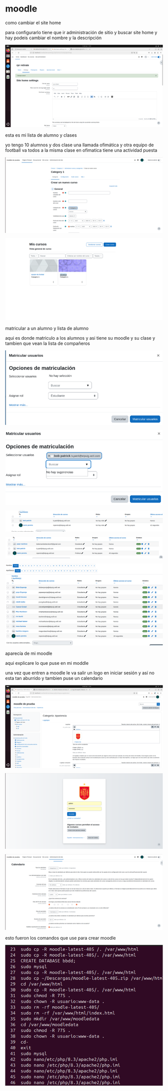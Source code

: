 # moodle

como cambiar el site home

para configurarlo tiene que ir administración de sitio y buscar site home y hay podeis cambiar el nombre y la descripción 

![configuración](1.png)

esta es mi lista de alumno y clases

yo tengo 10 alumnos y dos clase una llamada ofimática y otra equipo de football va todos a la misma clase en ofimatica tiene una actividad puesta

![configuración](2.png)

![configuración](3.png)


matricular a un alumno y lista de alumno

aqui es donde matriculo a los alumnos y asi tiene su moodle y su clase y tambien que vean la lista de compañeros

![configuración](5.png)

![configuración](6.png)

![configuración](12.png)

![configuración](11.png)

![configuración](4.png)

aparecía de mi moodle

aqui explicare lo que puse en mi moddle 

una vez que entren a moodle le va salir un logo en iniciar sesión y así no esta tan aburrido y tambien puse un calendario 

![configuración](7.png)

![configuración](8.png)

![configuración](9.png)

esto fueron los comandos que use para crear moodle

![configuración](10.png)

